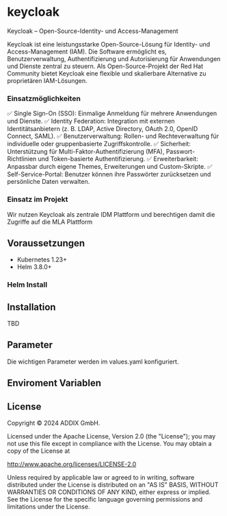 # keycloak
Keycloak – Open-Source-Identity- und Access-Management

Keycloak ist eine leistungsstarke Open-Source-Lösung für Identity- und Access-Management (IAM). Die Software ermöglicht es, Benutzerverwaltung, Authentifizierung und Autorisierung für Anwendungen und Dienste zentral zu steuern. Als Open-Source-Projekt der Red Hat Community bietet Keycloak eine flexible und skalierbare Alternative zu proprietären IAM-Lösungen.


### Einsatzmöglichkeiten

✅ Single Sign-On (SSO): Einmalige Anmeldung für mehrere Anwendungen und Dienste.
✅ Identity Federation: Integration mit externen Identitätsanbietern (z. B. LDAP, Active Directory, OAuth 2.0, OpenID Connect, SAML).
✅ Benutzerverwaltung: Rollen- und Rechteverwaltung für individuelle oder gruppenbasierte Zugriffskontrolle.
✅ Sicherheit: Unterstützung für Multi-Faktor-Authentifizierung (MFA), Passwort-Richtlinien und Token-basierte Authentifizierung.
✅ Erweiterbarkeit: Anpassbar durch eigene Themes, Erweiterungen und Custom-Skripte.
✅ Self-Service-Portal: Benutzer können ihre Passwörter zurücksetzen und persönliche Daten verwalten.

### Einsatz im Projekt

Wir nutzen Keycloak als zentrale IDM Plattform und berechtigen damit die Zugriffe auf die MLA Plattform


## Voraussetzungen

* Kubernetes 1.23+
* Helm 3.8.0+

### Helm Install 

## Installation

TBD

## Parameter
Die wichtigen Parameter werden im values.yaml konfiguriert.


## Enviroment Variablen

## License

Copyright © 2024 ADDIX GmbH.

Licensed under the Apache License, Version 2.0 (the "License"); you may not use this file except in compliance with the License. You may obtain a copy of the License at

http://www.apache.org/licenses/LICENSE-2.0

Unless required by applicable law or agreed to in writing, software distributed under the License is distributed on an "AS IS" BASIS, WITHOUT WARRANTIES OR CONDITIONS OF ANY KIND, either express or implied. See the License for the specific language governing permissions and limitations under the License.